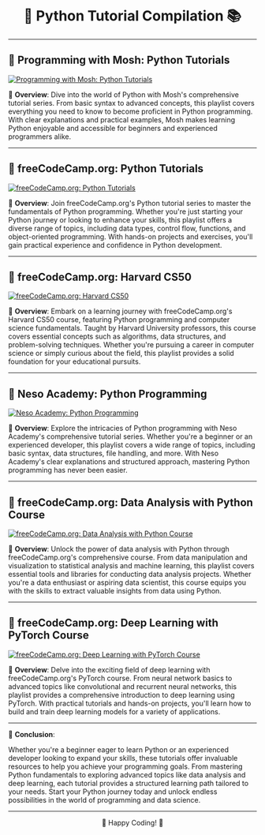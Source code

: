 <div align="center">

# 🐍 Python Tutorial Compilation 📚

</div>

---

## 🎥 Programming with Mosh: Python Tutorials

[![Programming with Mosh: Python Tutorials](https://img.youtube.com/vi/videoseries?list=PLTjRvDozrdlxj5wgH4qkvwSOdHLOCx10f/0.jpg)](https://www.youtube.com/playlist?list=PLTjRvDozrdlxj5wgH4qkvwSOdHLOCx10f)

📝 **Overview**: Dive into the world of Python with Mosh's comprehensive tutorial series. From basic syntax to advanced concepts, this playlist covers everything you need to know to become proficient in Python programming. With clear explanations and practical examples, Mosh makes learning Python enjoyable and accessible for beginners and experienced programmers alike.

---

## 🎥 freeCodeCamp.org: Python Tutorials

[![freeCodeCamp.org: Python Tutorials](https://img.youtube.com/vi/videoseries?list=PLWKjhJtqVAbnqBxcdjVGgT3uVR10bzTEB/0.jpg)](https://www.youtube.com/playlist?list=PLWKjhJtqVAbnqBxcdjVGgT3uVR10bzTEB)

📝 **Overview**: Join freeCodeCamp.org's Python tutorial series to master the fundamentals of Python programming. Whether you're just starting your Python journey or looking to enhance your skills, this playlist offers a diverse range of topics, including data types, control flow, functions, and object-oriented programming. With hands-on projects and exercises, you'll gain practical experience and confidence in Python development.

---

## 🎥 freeCodeCamp.org: Harvard CS50

[![freeCodeCamp.org: Harvard CS50](https://img.youtube.com/vi/videoseries?list=PLWKjhJtqVAblfum5WiQblKPwIbqYXkDoC/0.jpg)](https://www.youtube.com/playlist?list=PLWKjhJtqVAblfum5WiQblKPwIbqYXkDoC)

📝 **Overview**: Embark on a learning journey with freeCodeCamp.org's Harvard CS50 course, featuring Python programming and computer science fundamentals. Taught by Harvard University professors, this course covers essential concepts such as algorithms, data structures, and problem-solving techniques. Whether you're pursuing a career in computer science or simply curious about the field, this playlist provides a solid foundation for your educational pursuits.

---

## 🎥 Neso Academy: Python Programming

[![Neso Academy: Python Programming](https://img.youtube.com/vi/videoseries?list=PLBlnK6fEyqRiueC_HzwFallNO76hfXBB7/0.jpg)](https://www.youtube.com/playlist?list=PLBlnK6fEyqRiueC_HzwFallNO76hfXBB7)

📝 **Overview**: Explore the intricacies of Python programming with Neso Academy's comprehensive tutorial series. Whether you're a beginner or an experienced developer, this playlist covers a wide range of topics, including basic syntax, data structures, file handling, and more. With Neso Academy's clear explanations and structured approach, mastering Python programming has never been easier.

---

## 🎥 freeCodeCamp.org: Data Analysis with Python Course

[![freeCodeCamp.org: Data Analysis with Python Course](https://img.youtube.com/vi/videoseries?list=PLWKjhJtqVAblvI1i46ScbKV2jH1gdL7VQ/0.jpg)](https://www.youtube.com/playlist?list=PLWKjhJtqVAblvI1i46ScbKV2jH1gdL7VQ)

📝 **Overview**: Unlock the power of data analysis with Python through freeCodeCamp.org's comprehensive course. From data manipulation and visualization to statistical analysis and machine learning, this playlist covers essential tools and libraries for conducting data analysis projects. Whether you're a data enthusiast or aspiring data scientist, this course equips you with the skills to extract valuable insights from data using Python.

---

## 🎥 freeCodeCamp.org: Deep Learning with PyTorch Course

[![freeCodeCamp.org: Deep Learning with PyTorch Course](https://img.youtube.com/vi/videoseries?list=PLWKjhJtqVAbm5dir5TLEy2aZQMG7cHEZp/0.jpg)](https://www.youtube.com/playlist?list=PLWKjhJtqVAbm5dir5TLEy2aZQMG7cHEZp)

📝 **Overview**: Delve into the exciting field of deep learning with freeCodeCamp.org's PyTorch course. From neural network basics to advanced topics like convolutional and recurrent neural networks, this playlist provides a comprehensive introduction to deep learning using PyTorch. With practical tutorials and hands-on projects, you'll learn how to build and train deep learning models for a variety of applications.

---

📘 **Conclusion**:

Whether you're a beginner eager to learn Python or an experienced developer looking to expand your skills, these tutorials offer invaluable resources to help you achieve your programming goals. From mastering Python fundamentals to exploring advanced topics like data analysis and deep learning, each tutorial provides a structured learning path tailored to your needs. Start your Python journey today and unlock endless possibilities in the world of programming and data science.

---

<div align="center">

🚀 Happy Coding! 🌟

</div>
